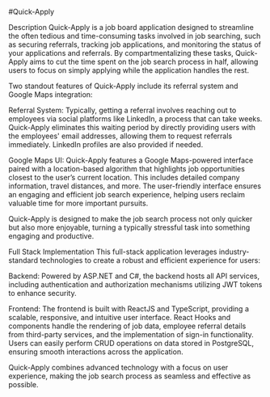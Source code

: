 #Quick-Apply

Description
Quick-Apply is a job board application designed to streamline the often tedious and time-consuming tasks involved in job searching, such as securing referrals, tracking job applications, and monitoring the status of your applications and referrals. By compartmentalizing these tasks, Quick-Apply aims to cut the time spent on the job search process in half, allowing users to focus on simply applying while the application handles the rest.

Two standout features of Quick-Apply include its referral system and Google Maps integration:

Referral System: Typically, getting a referral involves reaching out to employees via social platforms like LinkedIn, a process that can take weeks. Quick-Apply eliminates this waiting period by directly providing users with the employees' email addresses, allowing them to request referrals immediately. LinkedIn profiles are also provided if needed.

Google Maps UI: Quick-Apply features a Google Maps-powered interface paired with a location-based algorithm that highlights job opportunities closest to the user’s current location. This includes detailed company information, travel distances, and more. The user-friendly interface ensures an engaging and efficient job search experience, helping users reclaim valuable time for more important pursuits.

Quick-Apply is designed to make the job search process not only quicker but also more enjoyable, turning a typically stressful task into something engaging and productive.

Full Stack Implementation
This full-stack application leverages industry-standard technologies to create a robust and efficient experience for users:

Backend: Powered by ASP.NET and C#, the backend hosts all API services, including authentication and authorization mechanisms utilizing JWT tokens to enhance security.

Frontend: The frontend is built with ReactJS and TypeScript, providing a scalable, responsive, and intuitive user interface. React Hooks and components handle the rendering of job data, employee referral details from third-party services, and the implementation of sign-in functionality. Users can easily perform CRUD operations on data stored in PostgreSQL, ensuring smooth interactions across the application.

Quick-Apply combines advanced technology with a focus on user experience, making the job search process as seamless and effective as possible. 
